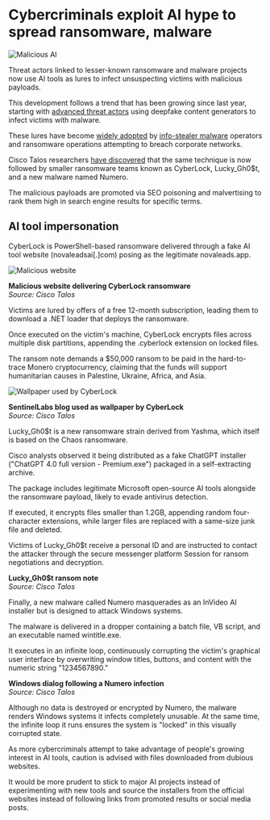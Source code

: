 # Cybercriminals exploit AI hype to spread ransomware, malware

![Malicious AI](https://www.bleepstatic.com/content/hl-images/2022/05/12/evil-hacker-ai.jpg)

Threat actors linked to lesser-known ransomware and malware projects now use AI tools as lures to infect unsuspecting victims with malicious payloads.

This development follows a trend that has been growing since last year, starting with [advanced threat actors](https://www.bleepingcomputer.com/news/security/fin7-hackers-launch-deepfake-nude-generator-sites-to-spread-malware/) using deepfake content generators to infect victims with malware.

These lures have become [widely adopted](https://cloud.google.com/blog/topics/threat-intelligence/cybercriminals-weaponize-fake-ai-websites) by [info-stealer malware](https://www.bleepingcomputer.com/news/security/fake-ai-video-generators-drop-new-noodlophile-infostealer-malware/) operators and ransomware operations attempting to breach corporate networks.

Cisco Talos researchers [have discovered](https://blog.talosintelligence.com/fake-ai-tool-installers/) that the same technique is now followed by smaller ransomware teams known as CyberLock, Lucky\_Gh0$t, and a new malware named Numero.

The malicious payloads are promoted via SEO poisoning and malvertising to rank them high in search engine results for specific terms.

## AI tool impersonation

CyberLock is PowerShell-based ransomware delivered through a fake AI tool website (novaleadsai\[.\]com) posing as the legitimate novaleads.app.

![Malicious website](https://www.bleepstatic.com/images/news/u/1220909/2025/May/site(2).jpg)

**Malicious website delivering CyberLock ransomware**  
_Source: Cisco Talos_

Victims are lured by offers of a free 12-month subscription, leading them to download a .NET loader that deploys the ransomware.

Once executed on the victim's machine, CyberLock encrypts files across multiple disk partitions, appending the .cyberlock extension on locked files.

The ransom note demands a $50,000 ransom to be paid in the hard-to-trace Monero cryptocurrency, claiming that the funds will support humanitarian causes in Palestine, Ukraine, Africa, and Asia.

![Wallpaper used by CyberLock](https://www.bleepstatic.com/images/news/u/1220909/2025/May/wallpaper.jpg)

**SentinelLabs blog used as wallpaper by CyberLock**  
_Source: Cisco Talos_

Lucky\_Gh0$t is a new ransomware strain derived from Yashma, which itself is based on the Chaos ransomware.

Cisco analysts observed it being distributed as a fake ChatGPT installer ("ChatGPT 4.0 full version - Premium.exe") packaged in a self-extracting archive.

The package includes legitimate Microsoft open-source AI tools alongside the ransomware payload, likely to evade antivirus detection.

If executed, it encrypts files smaller than 1.2GB, appending random four-character extensions, while larger files are replaced with a same-size junk file and deleted.

Victims of Lucky\_Gh0$t receive a personal ID and are instructed to contact the attacker through the secure messenger platform Session for ransom negotiations and decryption.

**Lucky\_Gh0$t ransom note**  
_Source: Cisco Talos_

Finally, a new malware called Numero masquerades as an InVideo AI installer but is designed to attack Windows systems.

The malware is delivered in a dropper containing a batch file, VB script, and an executable named wintitle.exe.

It executes in an infinite loop, continuously corrupting the victim's graphical user interface by overwriting window titles, buttons, and content with the numeric string "1234567890."

**Windows dialog following a Numero infection**  
_Source: Cisco Talos_

Although no data is destroyed or encrypted by Numero, the malware renders Windows systems it infects completely unusable. At the same time, the infinite loop it runs ensures the system is "locked" in this visually corrupted state.

As more cybercriminals attempt to take advantage of people's growing interest in AI tools, caution is advised with files downloaded from dubious websites.

It would be more prudent to stick to major AI projects instead of experimenting with new tools and source the installers from the official websites instead of following links from promoted results or social media posts.